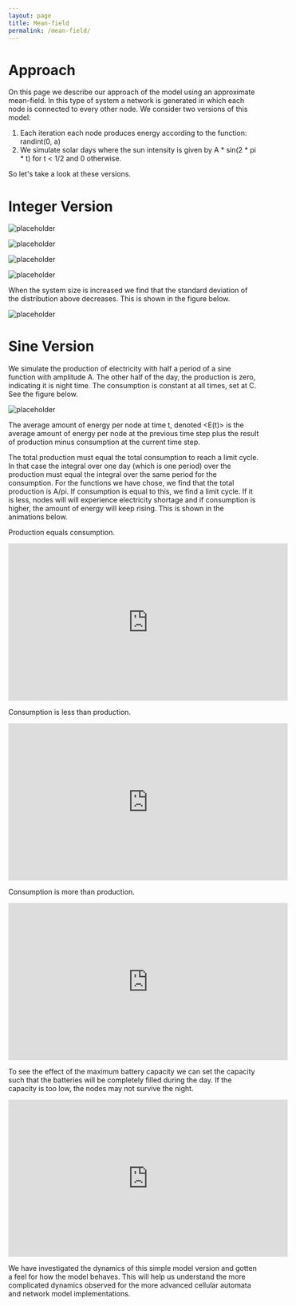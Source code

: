 ```yaml
---
layout: page
title: Mean-field
permalink: /mean-field/
---
```



# Approach

On this page we describe our approach of the model using an approximate mean-field. In this type of system a network is generated in which each node is connected to every other node. We consider two versions of this model: 

1. Each iteration each node produces energy according to the function: randint(0, a)
2. We simulate solar days where the sun intensity is given by A * sin(2 * pi * t) for t < 1/2 and 0 otherwise. 

So let's take a look at these versions. 

# Integer Version
![placeholder](https://raw.githubusercontent.com/WavyV/Complex_System_Simulation/master/docs/meanfield_1.png)

![placeholder](https://raw.githubusercontent.com/WavyV/Complex_System_Simulation/master/docs/brownian_motion_meanfield.png)

![placeholder](https://raw.githubusercontent.com/WavyV/Complex_System_Simulation/master/docs/meanfield_2.png)

![placeholder](https://raw.githubusercontent.com/WavyV/Complex_System_Simulation/master/docs/deltaE_norm_dist.png)

When the system size is increased we find that the standard deviation of the distribution above decreases. This is shown in the figure below. 

![placeholder](https://raw.githubusercontent.com/WavyV/Complex_System_Simulation/master/docs/loglog_sigma_deltaE.png)


# Sine Version
We simulate the production of electricity with half a period of a sine function with amplitude A. The other half of the day, the production is zero, indicating it is night time. The consumption is constant at all times, set at C. See the figure below.

![placeholder](https://raw.githubusercontent.com/WavyV/Complex_System_Simulation/master/docs/prod_cons_functions.png)

The average amount of energy per node at time t, denoted <E(t)> is the average amount of energy per node at the previous time step plus the result of production minus consumption at the current time step. 

The total production must equal the total consumption to reach a limit cycle. In that case the integral over one day (which is one period) over the production must equal the integral over the same period for the consumption. For the functions we have chose, we find that the total production is A/pi. If consumption is equal to this, we find a limit cycle. If it is less, nodes will will experience electricity shortage and if consumption is higher, the amount of energy will keep rising. This is shown in the animations below. 

Production equals consumption.
<iframe width="560" height="315" src="https://www.youtube.com/embed/SkG6L0Pgsqc" frameborder="0" allow="autoplay; encrypted-media" allowfullscreen></iframe>

Consumption is less than production.
<iframe width="560" height="315" src="https://www.youtube.com/embed/MlCKcaE2XBo" frameborder="0" allow="autoplay; encrypted-media" allowfullscreen></iframe>

Consumption is more than production.
<iframe width="560" height="315" src="https://www.youtube.com/embed/ZZ1x-JXrv7U" frameborder="0" allow="autoplay; encrypted-media" allowfullscreen></iframe>

To see the effect of the maximum battery capacity we can set the capacity such that the batteries will be completely filled during the day. If the capacity is too low, the nodes may not survive the night. 

<iframe width="560" height="315" src="https://www.youtube.com/embed/M6HUZ-9DL4s" frameborder="0" allow="autoplay; encrypted-media" allowfullscreen></iframe>

We have investigated the dynamics of this simple model version and gotten a feel for how the model behaves. This will help us understand the more complicated dynamics observed for the more advanced cellular automata and network model implementations. 
